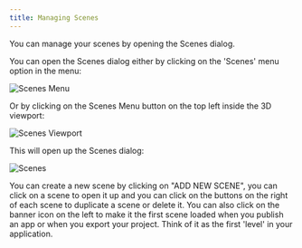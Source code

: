 ```yaml
---
title: Managing Scenes
---
```


You can manage your scenes by opening the Scenes dialog.

You can open the Scenes dialog either by clicking on the 'Scenes' menu option in the menu:

![Scenes Menu](/img/user-manual/scenes/managing-scenes/scenes-menu.jpg)

Or by clicking on the Scenes Menu button on the top left inside the 3D viewport:

![Scenes Viewport](/img/user-manual/scenes/managing-scenes/scenes-viewport.jpg)

This will open up the Scenes dialog:

![Scenes](/img/user-manual/scenes/managing-scenes/scenes.jpg)

You can create a new scene by clicking on "ADD NEW SCENE", you can click on a scene to open it up and you can click on the buttons on the right of each scene to duplicate a scene or delete it. You can also click on the banner icon on the left to make it the first scene loaded when you publish an app or when you export your project. Think of it as the first 'level' in your application.

